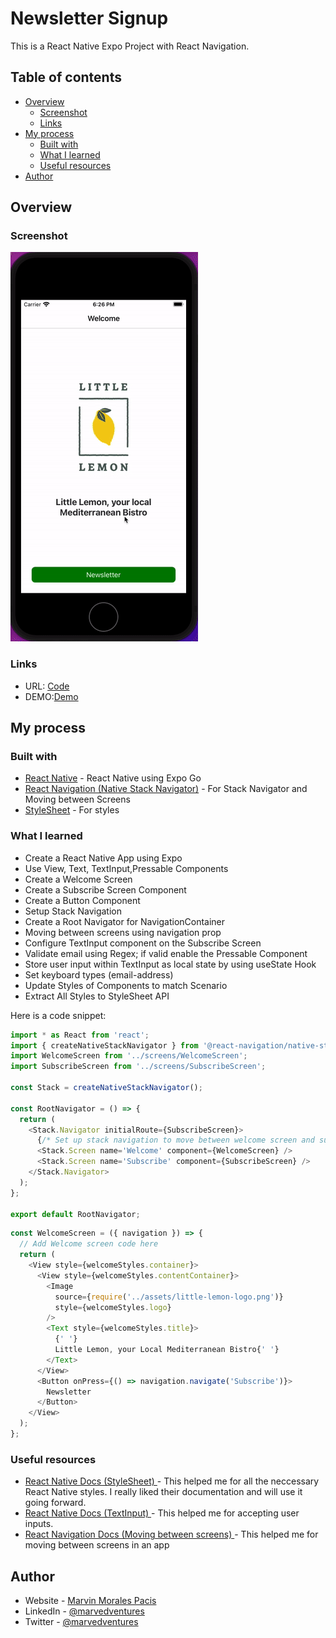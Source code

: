 # Newsletter Signup 

This is a React Native Expo Project with React Navigation.

## Table of contents

- [Overview](#overview)
  - [Screenshot](#screenshot)
  - [Links](#links)
- [My process](#my-process)
  - [Built with](#built-with)
  - [What I learned](#what-i-learned)
  - [Useful resources](#useful-resources)
- [Author](#author)

## Overview

### Screenshot

![](little_lemon.gif)

### Links

- URL: [Code](https://github.com/marvedventures/newsletter-signup)
- DEMO:[Demo](https://expo.dev/@marvedventures/littleLemon)

## My process

### Built with

- [React Native](https://reactnative.dev/docs/environment-setup) - React Native using Expo Go
- [React Navigation (Native Stack Navigator)](https://reactnavigation.org/docs/native-stack-navigator) - For Stack Navigator and Moving between Screens
- [StyleSheet](https://reactnative.dev/docs/stylesheet) - For styles

### What I learned

- Create a React Native App using Expo
- Use View, Text, TextInput,Pressable Components
- Create a Welcome Screen
- Create a Subscribe Screen Component
- Create a Button Component
- Setup Stack Navigation
- Create a Root Navigator for NavigationContainer
- Moving between screens using navigation prop
- Configure TextInput component on the Subscribe Screen
- Validate email using Regex; if valid enable the Pressable Component
- Store user input within TextInput as local state by using useState Hook
- Set keyboard types (email-address)
- Update Styles of Components to match Scenario
- Extract All Styles to StyleSheet API

Here is a code snippet:

```RootNavigator.js
import * as React from 'react';
import { createNativeStackNavigator } from '@react-navigation/native-stack';
import WelcomeScreen from '../screens/WelcomeScreen';
import SubscribeScreen from '../screens/SubscribeScreen';

const Stack = createNativeStackNavigator();

const RootNavigator = () => {
  return (
    <Stack.Navigator initialRoute={SubscribeScreen}>
      {/* Set up stack navigation to move between welcome screen and subscribe screen here */}
      <Stack.Screen name='Welcome' component={WelcomeScreen} />
      <Stack.Screen name='Subscribe' component={SubscribeScreen} />
    </Stack.Navigator>
  );
};

export default RootNavigator;
```

```WelcomeScreen.js
const WelcomeScreen = ({ navigation }) => {
  // Add Welcome screen code here
  return (
    <View style={welcomeStyles.container}>
      <View style={welcomeStyles.contentContainer}>
        <Image
          source={require('../assets/little-lemon-logo.png')}
          style={welcomeStyles.logo}
        />
        <Text style={welcomeStyles.title}>
          {' '}
          Little Lemon, your Local Mediterranean Bistro{' '}
        </Text>
      </View>
      <Button onPress={() => navigation.navigate('Subscribe')}>
        Newsletter
      </Button>
    </View>
  );
};
```

### Useful resources

- [React Native Docs (StyleSheet) ](https://reactnative.dev/docs/stylesheet) - This helped me for all the neccessary React Native styles. I really liked their documentation and will use it going forward.
- [React Native Docs (TextInput) ](https://reactnative.dev/docs/textinput) - This helped me for accepting user inputs.
- [React Navigation Docs (Moving between screens) ](https://reactnavigation.org/docs/navigating/) - This helped me for moving between screens in an app

## Author

- Website - [Marvin Morales Pacis](https://marvin-morales-pacis.vercel.app/)
- LinkedIn - [@marvedventures](https://www.linkedin.com/in/marvedventures/)
- Twitter - [@marvedventures](https://www.twitter.com/marvedventures)
